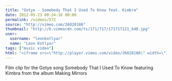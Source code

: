 ```yaml
---
title: "Gotye - Somebody That I Used To Know feat. Kimbra"
date: 2012-05-23 00:24:16 00:00
permalink: /videos/572
source: "http://vimeo.com/26028186"
thumbnail: "http://b.vimeocdn.com/ts/171/717/171717121_640.jpg"
user:
  username: "leonkotlyar"
  name: "Leon Kotlyar"
tags: ["music video"]
html: "<iframe src=\"http://player.vimeo.com/video/26028186\" width=\"1280\" height=\"720\" frameborder=\"0\" webkitallowfullscreen mozallowfullscreen allowfullscreen></iframe>"
---
```


Film clip for the Gotye song Somebody That I Used To Know featuring Kimbra from the album Making Mirrors